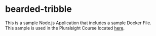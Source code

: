bearded-tribble
===============

This is a sample Node.js Application that includes a sample Docker File. This sample is used in the Pluralsight Course located [here](http://pluralsight.com/training/courses/TableOfContents?courseName=docker-fundamentals).

